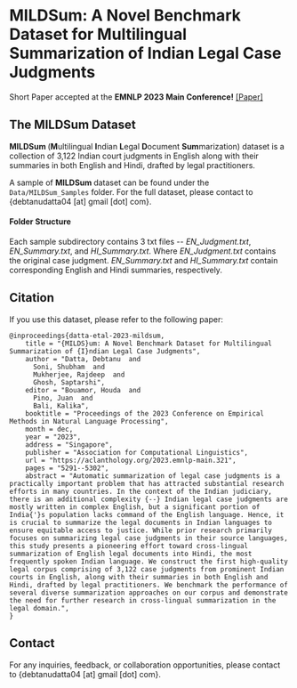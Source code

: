 # MILDSum: A Novel Benchmark Dataset for Multilingual Summarization of Indian Legal Case Judgments

Short Paper accepted at the **EMNLP 2023 Main Conference!** <a href="https://aclanthology.org/2023.emnlp-main.321/">[Paper]</a>

## The MILDSum Dataset 
<b> MILDSum </b> (**M**ultilingual **I**ndian **L**egal **D**ocument **Sum**marization) dataset is a collection of 3,122 Indian court judgments in English along with their summaries in both English and Hindi, drafted by legal practitioners.

A sample of <b> MILDSum </b> dataset can be found under the `Data/MILDSum_Samples` folder. For the full dataset, please contact to {debtanudatta04 [at] gmail [dot] com}.

#### Folder Structure
Each sample subdirectory contains 3 txt files -- <i>EN_Judgment.txt</i>, <i>EN_Summary.txt</i>, and <i>HI_Summary.txt</i>. Where <i>EN_Judgment.txt</i> contains the original case judgment. <i>EN_Summary.txt</i> and <i>HI_Summary.txt</i> contain corresponding English and Hindi summaries, respectively.

## Citation
If you use this dataset, please refer to the following paper:
```
@inproceedings{datta-etal-2023-mildsum,
    title = "{MILDS}um: A Novel Benchmark Dataset for Multilingual Summarization of {I}ndian Legal Case Judgments",
    author = "Datta, Debtanu  and
      Soni, Shubham  and
      Mukherjee, Rajdeep  and
      Ghosh, Saptarshi",
    editor = "Bouamor, Houda  and
      Pino, Juan  and
      Bali, Kalika",
    booktitle = "Proceedings of the 2023 Conference on Empirical Methods in Natural Language Processing",
    month = dec,
    year = "2023",
    address = "Singapore",
    publisher = "Association for Computational Linguistics",
    url = "https://aclanthology.org/2023.emnlp-main.321",
    pages = "5291--5302",
    abstract = "Automatic summarization of legal case judgments is a practically important problem that has attracted substantial research efforts in many countries. In the context of the Indian judiciary, there is an additional complexity {--} Indian legal case judgments are mostly written in complex English, but a significant portion of India{'}s population lacks command of the English language. Hence, it is crucial to summarize the legal documents in Indian languages to ensure equitable access to justice. While prior research primarily focuses on summarizing legal case judgments in their source languages, this study presents a pioneering effort toward cross-lingual summarization of English legal documents into Hindi, the most frequently spoken Indian language. We construct the first high-quality legal corpus comprising of 3,122 case judgments from prominent Indian courts in English, along with their summaries in both English and Hindi, drafted by legal practitioners. We benchmark the performance of several diverse summarization approaches on our corpus and demonstrate the need for further research in cross-lingual summarization in the legal domain.",
}
```

## Contact
For any inquiries, feedback, or collaboration opportunities, please contact to {debtanudatta04 [at] gmail [dot] com}.
